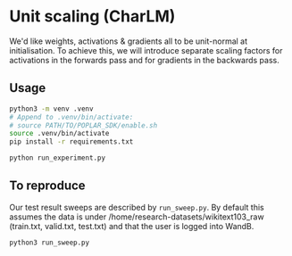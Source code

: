 # Unit scaling (CharLM)

We'd like weights, activations & gradients all to be unit-normal at initialisation. To achieve this, we will introduce separate scaling factors for activations in the forwards pass and for gradients in the backwards pass.

## Usage

```bash
python3 -m venv .venv
# Append to .venv/bin/activate:
# source PATH/TO/POPLAR_SDK/enable.sh
source .venv/bin/activate
pip install -r requirements.txt

python run_experiment.py
```

## To reproduce

Our test result sweeps are described by `run_sweep.py`. By default this assumes the data is under /home/research-datasets/wikitext103_raw (train.txt, valid.txt, test.txt) and that the user is logged into WandB.

```bash
python3 run_sweep.py
```
